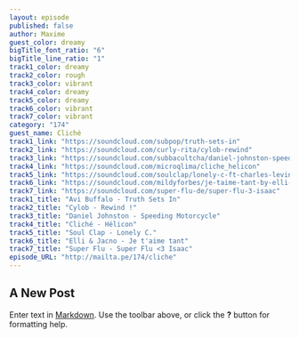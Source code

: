 ```yaml
---
layout: episode
published: false
author: Maxime
guest_color: dreamy
bigTitle_font_ratio: "6"
bigTitle_line_ratio: "1"
track1_color: dreamy
track2_color: rough
track3_color: vibrant
track4_color: dreamy
track5_color: dreamy
track6_color: vibrant
track7_color: vibrant
category: "174"
guest_name: Cliché
track1_link: "https://soundcloud.com/subpop/truth-sets-in"
track2_link: "https://soundcloud.com/curly-rita/cylob-rewind"
track3_link: "https://soundcloud.com/subbacultcha/daniel-johnston-speeding-motorcycle"
track4_link: "https://soundcloud.com/microqlima/cliche_helicon"
track5_link: "https://soundcloud.com/soulclap/lonely-c-ft-charles-levine"
track6_link: "https://soundcloud.com/mildyforbes/je-taime-tant-by-elli-jacno"
track7_link: "https://soundcloud.com/super-flu-de/super-flu-3-isaac"
track1_title: "Avi Buffalo - Truth Sets In"
track2_title: "Cylob - Rewind !"
track3_title: "Daniel Johnston - Speeding Motorcycle"
track4_title: "Cliché - Hélicon"
track5_title: "Soul Clap - Lonely C."
track6_title: "Elli & Jacno - Je t'aime tant"
track7_title: "Super Flu - Super Flu <3 Isaac"
episode_URL: "http://mailta.pe/174/cliche"
---
```


## A New Post

Enter text in [Markdown](http://daringfireball.net/projects/markdown/). Use the toolbar above, or click the **?** button for formatting help.
